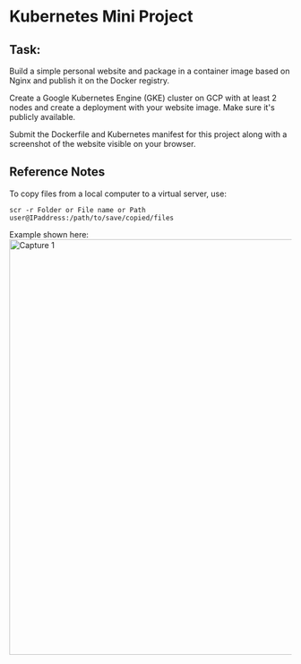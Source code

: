 # Kubernetes Mini Project

## Task:
Build a simple personal website and package in a container image based on Nginx and publish it on the Docker registry.

Create a Google Kubernetes Engine (GKE) cluster on GCP with at least 2 nodes and create a deployment with your website image.
Make sure it's publicly available.

Submit the Dockerfile and Kubernetes manifest for this project along with a screenshot of the website visible on your browser.


## Reference Notes
To copy files from a local computer to a virtual server, use:

```
scr -r Folder or File name or Path user@IPaddress:/path/to/save/copied/files
```
Example shown here:
<img width="742" alt="Capture 1" src="https://user-images.githubusercontent.com/83463641/221871598-ecc9d87f-2a29-4397-b10f-873da82076b8.PNG">
